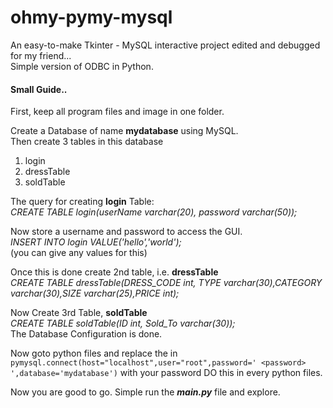 # ohmy-pymy-mysql #
An easy-to-make Tkinter - MySQL interactive project edited and debugged for my friend...\
Simple version of ODBC in Python.

#### Small Guide.. ####

First, keep all program files and image in one folder.

Create a Database of name **mydatabase** using MySQL.\
Then create 3 tables in this database
1. login
2. dressTable
3. soldTable


The query for creating **login** Table:\
_CREATE TABLE login(userName varchar(20), password varchar(50));_

Now store a username and password to access the GUI.\
_INSERT INTO login VALUE('hello','world');_\
(you can give any values for this)


Once this is done create 2nd table, i.e. **dressTable** \
_CREATE TABLE dressTable(DRESS_CODE int, TYPE varchar(30),CATEGORY varchar(30),SIZE varchar(25),PRICE int);_


Now Create 3rd Table, **soldTable** \
_CREATE TABLE soldTable(ID int, Sold_To varchar(30));_
<br/>
The Database Configuration is done.


Now goto python files and replace the <password> in `pymysql.connect(host="localhost",user="root",password=' <password> ',database='mydatabase')` with your password
DO this in every python files.


Now you are good to go. Simple run the ___main.py___ file and explore.

